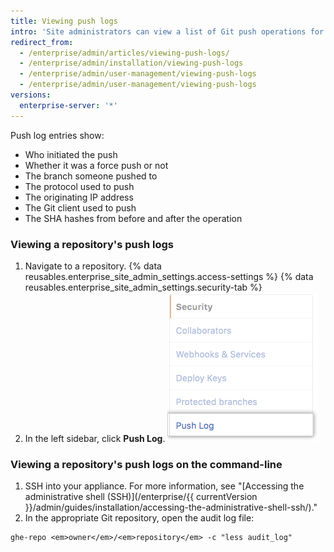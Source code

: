 ```yaml
---
title: Viewing push logs
intro: 'Site administrators can view a list of Git push operations for any repository on {% data variables.product.product_location_enterprise %}.'
redirect_from:
  - /enterprise/admin/articles/viewing-push-logs/
  - /enterprise/admin/installation/viewing-push-logs
  - /enterprise/admin/user-management/viewing-push-logs
  - /enterprise/admin/user-management/viewing-push-logs
versions:
  enterprise-server: '*'
---
```


Push log entries show:

- Who initiated the push
- Whether it was a force push or not
- The branch someone pushed to
- The protocol used to push
- The originating IP address
- The Git client used to push
- The SHA hashes from before and after the operation

### Viewing a repository's push logs

1. Navigate to a repository.
{% data reusables.enterprise_site_admin_settings.access-settings %}
{% data reusables.enterprise_site_admin_settings.security-tab %}
4. In the left sidebar, click **Push Log**. ![Push log tab](/assets/images/enterprise/site-admin-settings/push-log-tab.png)

### Viewing a repository's push logs on the command-line

1. SSH into your appliance. For more information, see "[Accessing the administrative shell (SSH)](/enterprise/{{ currentVersion }}/admin/guides/installation/accessing-the-administrative-shell-ssh/)."
2. In the appropriate Git repository, open the audit log file:
  ```shell
  ghe-repo <em>owner</em>/<em>repository</em> -c "less audit_log"
  ```
